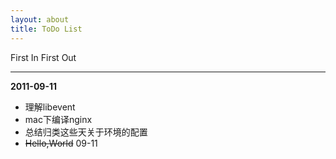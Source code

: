 ```yaml
---
layout: about
title: ToDo List
---
```

First In First Out  


***
**2011-09-11**
* 理解libevent
* mac下编译nginx
* 总结归类这些天关于环境的配置
* <strike>Hello,World</strike> 09-11


